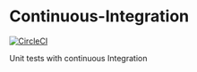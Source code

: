 # Continuous-Integration
[![CircleCI](https://circleci.com/gh/Carla-de-Beer/continuous-integration.svg?style=svg)](https://circleci.com/gh/Carla-de-Beer/continuous-integration)

Unit tests with continuous Integration
